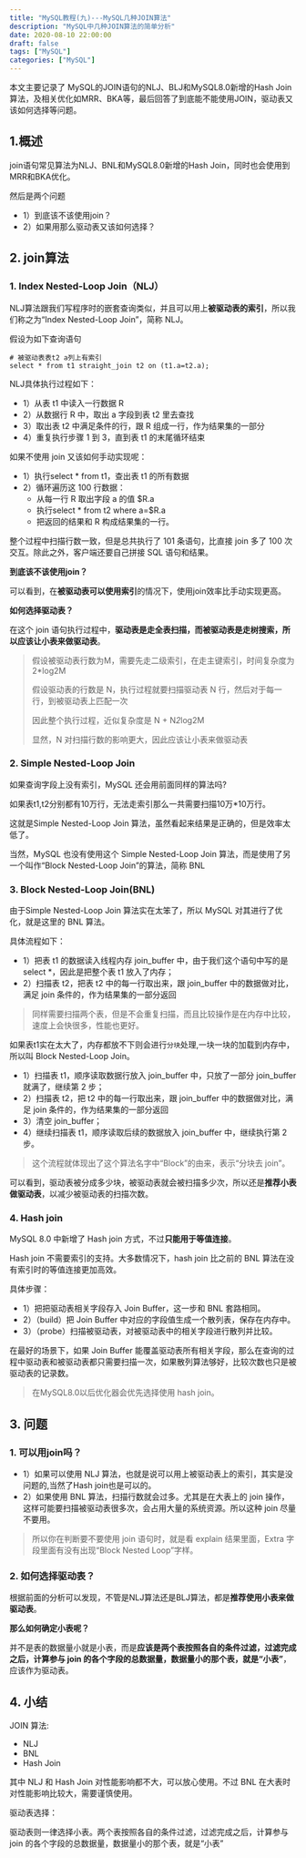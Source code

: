 ```yaml
---
title: "MySQL教程(九)---MySQL几种JOIN算法"
description: "MySQL中几种JOIN算法的简单分析"
date: 2020-08-10 22:00:00
draft: false
tags: ["MySQL"]
categories: ["MySQL"]
---
```


本文主要记录了 MySQL的JOIN语句的NLJ、BLJ和MySQL8.0新增的Hash Join算法，及相关优化如MRR、BKA等，最后回答了到底能不能使用JOIN，驱动表又该如何选择等问题。

<!--more-->

## 1.概述

join语句常见算法为NLJ、BNL和MySQL8.0新增的Hash Join，同时也会使用到MRR和BKA优化。

然后是两个问题

* 1）到底该不该使用join？
* 2）如果用那么驱动表又该如何选择？

## 2. join算法

### 1. Index Nested-Loop Join（NLJ）

NLJ算法跟我们写程序时的嵌套查询类似，并且可以用上**被驱动表的索引**，所以我们称之为“Index Nested-Loop Join”，简称 NLJ。

假设为如下查询语句

```mysql
# 被驱动表表t2 a列上有索引
select * from t1 straight_join t2 on (t1.a=t2.a);
```

NLJ具体执行过程如下：

* 1）从表 t1 中读入一行数据 R
* 2）从数据行 R 中，取出 a 字段到表 t2 里去查找
* 3）取出表 t2 中满足条件的行，跟 R 组成一行，作为结果集的一部分
* 4）重复执行步骤 1 到 3，直到表 t1 的末尾循环结束

如果不使用 join 又该如何手动实现呢：

* 1）执行select * from t1，查出表 t1 的所有数据
* 2）循环遍历这 100 行数据：
  * 从每一行 R 取出字段 a 的值 $R.a
  * 执行select * from t2 where a=$R.a
  * 把返回的结果和 R 构成结果集的一行。

整个过程中扫描行数一致，但是总共执行了 101 条语句，比直接 join 多了 100 次交互。除此之外，客户端还要自己拼接 SQL 语句和结果。

**到底该不该使用join？**

可以看到，在**被驱动表可以使用索引**的情况下，使用join效率比手动实现更高。

**如何选择驱动表？**

在这个 join 语句执行过程中，**驱动表是走全表扫描，而被驱动表是走树搜索，所以应该让小表来做驱动表**。

> 假设被驱动表行数为M，需要先走二级索引，在走主键索引，时间复杂度为2*log2M
>
> 假设驱动表的行数是 N，执行过程就要扫描驱动表 N 行，然后对于每一行，到被驱动表上匹配一次
>
> 因此整个执行过程，近似复杂度是 N + N*2*log2M
>
> 显然，N 对扫描行数的影响更大，因此应该让小表来做驱动表



### 2. Simple Nested-Loop Join

如果查询字段上没有索引，MySQL 还会用前面同样的算法吗?

如果表t1,t2分别都有10万行，无法走索引那么一共需要扫描10万*10万行。

这就是Simple Nested-Loop Join 算法，虽然看起来结果是正确的，但是效率太低了。

当然，MySQL 也没有使用这个 Simple Nested-Loop Join 算法，而是使用了另一个叫作“Block Nested-Loop Join”的算法，简称 BNL



### 3. Block Nested-Loop Join(BNL)

由于Simple Nested-Loop Join 算法实在太笨了，所以 MySQL 对其进行了优化，就是这里的 BNL 算法。

具体流程如下：

* 1）把表 t1 的数据读入线程内存 join_buffer 中，由于我们这个语句中写的是 select *，因此是把整个表 t1 放入了内存；
* 2）扫描表 t2，把表 t2 中的每一行取出来，跟 join_buffer 中的数据做对比，满足 join 条件的，作为结果集的一部分返回

>  同样需要扫描两个表，但是不会重复扫描，而且比较操作是在内存中比较，速度上会快很多，性能也更好。

如果表t1实在太大了，内存都放不下则会进行`分块`处理,一块一块的加载到内存中，所以叫 Block Nested-Loop Join。

* 1）扫描表 t1，顺序读取数据行放入 join_buffer 中，只放了一部分 join_buffer 就满了，继续第 2 步；
* 2）扫描表 t2，把 t2 中的每一行取出来，跟 join_buffer 中的数据做对比，满足 join 条件的，作为结果集的一部分返回
* 3）清空 join_buffer；
* 4）继续扫描表 t1，顺序读取后续的数据放入 join_buffer 中，继续执行第 2 步。

> 这个流程就体现出了这个算法名字中“Block”的由来，表示“分块去 join”。

可以看到，驱动表被分成多少块，被驱动表就会被扫描多少次，所以还是**推荐小表做驱动表**，以减少被驱动表的扫描次数。



### 4. Hash join

MySQL 8.0 中新增了 Hash join 方式，不过**只能用于等值连接**。

Hash join 不需要索引的支持。大多数情况下，hash join 比之前的 BNL 算法在没有索引时的等值连接更加高效。

具体步骤：

* 1）把把驱动表相关字段存入 Join Buffer，这一步和 BNL 套路相同。
* 2）（build）把 Join Buffer 中对应的字段值生成一个散列表，保存在内存中。
* 3）（probe）扫描被驱动表，对被驱动表中的相关字段进行散列并比较。

在最好的场景下，如果 Join Buffer 能覆盖驱动表所有相关字段，那么在查询的过程中驱动表和被驱动表都只需要扫描一次，如果散列算法够好，比较次数也只是被驱动表的记录数。

> 在MySQL8.0以后优化器会优先选择使用 hash join。



## 3. 问题

### 1. 可以用join吗？

* 1）如果可以使用 NLJ 算法，也就是说可以用上被驱动表上的索引，其实是没问题的,当然了Hash join也是可以的。
* 2）如果使用 BNL 算法，扫描行数就会过多。尤其是在大表上的 join 操作，这样可能要扫描被驱动表很多次，会占用大量的系统资源。所以这种 join 尽量不要用。

> 所以你在判断要不要使用 join 语句时，就是看 explain 结果里面，Extra 字段里面有没有出现“Block Nested Loop”字样。



### 2. 如何选择驱动表？

根据前面的分析可以发现，不管是NLJ算法还是BLJ算法，都是**推荐使用小表来做驱动表**。

**那么如何确定小表呢？**

并不是表的数据量小就是小表，而是**应该是两个表按照各自的条件过滤，过滤完成之后，计算参与 join 的各个字段的总数据量，数据量小的那个表，就是“小表”**，应该作为驱动表。





## 4. 小结

JOIN 算法:

* NLJ
* BNL
* Hash Join

其中 NLJ 和 Hash Join 对性能影响都不大，可以放心使用。不过 BNL 在大表时对性能影响比较大，需要谨慎使用。

驱动表选择：

驱动表则一律选择小表。两个表按照各自的条件过滤，过滤完成之后，计算参与 join 的各个字段的总数据量，数据量小的那个表，就是“小表”